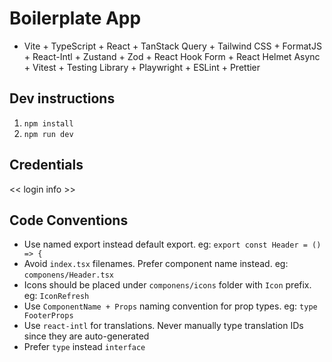 # Boilerplate App

- Vite + TypeScript + React + TanStack Query + Tailwind CSS + FormatJS + React-Intl + Zustand + Zod + React Hook Form + React Helmet Async + Vitest + Testing Library + Playwright + ESLint + Prettier

## Dev instructions

1. `npm install`
2. `npm run dev`

## Credentials

<< login info >>

## Code Conventions

- Use named export instead default export. eg: `export const Header = () => {`
- Avoid `index.tsx` filenames. Prefer component name instead. eg: `componens/Header.tsx`
- Icons should be placed under `componens/icons` folder with `Icon` prefix. eg: `IconRefresh`
- Use `ComponentName + Props` naming convention for prop types. eg: `type FooterProps`
- Use `react-intl` for translations. Never manually type translation IDs since they are auto-generated
- Prefer `type` instead `interface`
